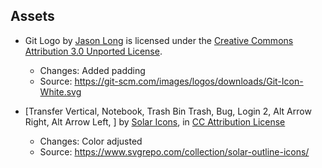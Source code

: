 ## Assets

- Git Logo by [Jason Long](https://bsky.app/profile/jasonlong.me) is licensed under the [Creative Commons Attribution 3.0 Unported License](https://creativecommons.org/licenses/by/3.0/).
  - Changes: Added padding
  - Source: https://git-scm.com/images/logos/downloads/Git-Icon-White.svg

- [Transfer Vertical, Notebook, Trash Bin Trash, Bug, Login 2, Alt Arrow Right, Alt Arrow Left, ] by [Solar Icons](https://www.figma.com/community/file/1166831539721848736?ref=svgrepo.com), in [CC Attribution License](https://creativecommons.org/licenses/by/4.0/)
  - Changes: Color adjusted
  - Source: https://www.svgrepo.com/collection/solar-outline-icons/
